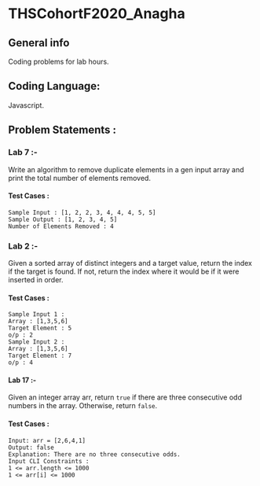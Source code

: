 # THSCohortF2020_Anagha

## General info

Coding problems for lab hours.

## Coding Language:

Javascript.

## Problem Statements :

### Lab 7 :-

Write an algorithm to remove duplicate elements in a gen input array and print the total number of elements removed.

#### Test Cases :

```
Sample Input : [1, 2, 2, 3, 4, 4, 4, 5, 5]
Sample Output : [1, 2, 3, 4, 5]
Number of Elements Removed : 4
```

### Lab 2 :-

Given a sorted array of distinct integers and a target value, return the index if the target is found. If not, return the index where it would be if it were inserted in order.

#### Test Cases :

```
Sample Input 1 :
Array : [1,3,5,6]
Target Element : 5
o/p : 2
Sample Input 2 :
Array : [1,3,5,6]
Target Element : 7
o/p : 4
```

#### Lab 17 :-

Given an integer array arr, return `true` if there are three consecutive odd numbers in the array. Otherwise, return `false`.

#### Test Cases :

```
Input: arr = [2,6,4,1]
Output: false
Explanation: There are no three consecutive odds.
Input CLI Constraints :
1 <= arr.length <= 1000
1 <= arr[i] <= 1000
```
